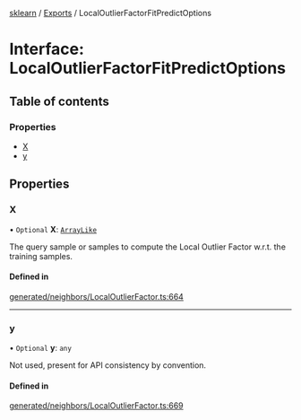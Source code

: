 [sklearn](../readme.md) / [Exports](../modules.md) / LocalOutlierFactorFitPredictOptions

# Interface: LocalOutlierFactorFitPredictOptions

## Table of contents

### Properties

- [X](LocalOutlierFactorFitPredictOptions.md#x)
- [y](LocalOutlierFactorFitPredictOptions.md#y)

## Properties

### X

• `Optional` **X**: [`ArrayLike`](../modules.md#arraylike)

The query sample or samples to compute the Local Outlier Factor w.r.t. the training samples.

#### Defined in

[generated/neighbors/LocalOutlierFactor.ts:664](https://github.com/transitive-bullshit/scikit-learn-ts/blob/367336a/packages/sklearn/src/generated/neighbors/LocalOutlierFactor.ts#L664)

___

### y

• `Optional` **y**: `any`

Not used, present for API consistency by convention.

#### Defined in

[generated/neighbors/LocalOutlierFactor.ts:669](https://github.com/transitive-bullshit/scikit-learn-ts/blob/367336a/packages/sklearn/src/generated/neighbors/LocalOutlierFactor.ts#L669)
